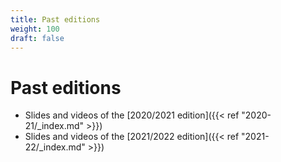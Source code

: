 ```yaml
---
title: Past editions
weight: 100
draft: false
---
```


# Past editions

+ Slides and videos of the [2020/2021 edition]({{< ref "2020-21/_index.md" >}})
+ Slides and videos of the [2021/2022 edition]({{< ref "2021-22/_index.md" >}})
